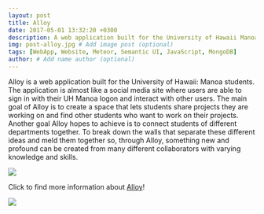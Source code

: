 ```yaml
---
layout: post
title: Alloy
date: 2017-05-01 13:32:20 +0300
description: A web application built for the University of Hawaii Manoa students.
img: post-alloy.jpg # Add image post (optional)
tags: [WebApp, Website, Meteor, Semantic UI, JavaScript, MongoDB]
author: # Add name author (optional)
---
```


Alloy is a web application built for the University of Hawaii: Manoa students.  The application is almost like a social media site where users are able to sign in with their UH Manoa logon and interact with other users.  The main goal of Alloy is to create a space that lets students share projects they are working on and find other students who want to work on their projects.  Another goal Alloy hopes to achieve is to connect students of different departments together.  To break down the walls that separate these different ideas and meld them together so, through Alloy, something new and profound can be created from many different collaborators with varying knowledge and skills.

<img class="ui large centered image" src="https://neilnthings.github.io/images/logged-out-home.png">

Click to find more information about [Alloy][alloy-site]!

<img class="ui huge centered image" src="https://neilnthings.github.io/images/project-search-final.png">

[alloy-site]: https://alloyteams.github.io/
